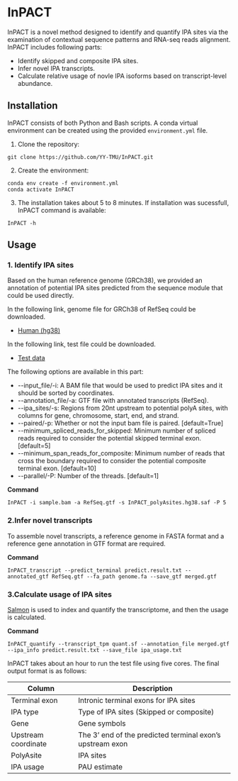 # InPACT

InPACT is a novel method designed to identify and quantify IPA sites via the examination of contextual sequence patterns and RNA-seq reads alignment. InPACT includes following parts:

* Identify skipped and composite IPA sites.
* Infer novel IPA transcripts.
* Calculate relative usage of novle IPA isoforms based on transcript-level abundance.

## Installation
InPACT consists of both Python and Bash scripts. A conda virtual environment can be created using the provided `environment.yml` file.

1. Clone the repository:
```
git clone https://github.com/YY-TMU/InPACT.git
```

2. Create the environment:
```
conda env create -f environment.yml
conda activate InPACT
```

3. The installation takes about 5 to 8 minutes. If installation was sucessfull, InPACT command is available:
```
InPACT -h
```
    
## Usage
### 1. Identify IPA sites

Based on the human reference genome (GRCh38), we provided an annotation of potential IPA sites predicted from the sequence module that could be used directly.

In the following link, genome file for GRCh38 of RefSeq could be downloaded.
* [Human (hg38)](https://hgdownload.soe.ucsc.edu/goldenPath/archive/hg38/ncbiRefSeq/109.20211119/hg38.109.20211119.ncbiRefSeq.gtf.gz)

In the following link, test file could be downloaded.
* [Test data](https://sra-downloadb.be-md.ncbi.nlm.nih.gov/sos3/sra-pub-zq-22/SRR007/647/SRR7647801.sralite.1)

The following options are available in this part: 
* --input_file/-i: A BAM file that would be used to predict IPA sites and it should be sorted by coordinates.
* --annotation_file/-a: GTF file with annotated transcripts (RefSeq).
* --ipa_sites/-s: Regions from 20nt upstream to potential polyA sites, with columns for gene, chromosome, start, end, and strand.
* --paired/-p: Whether or not the input bam file is paired. [default=True]
* --minimum_spliced_reads_for_skipped: Minimum number of spliced reads required to consider the potential skipped terminal exon. [default=5]
* --minimum_span_reads_for_composite: Minimum number of reads that cross the boundary required to consider the potential composite terminal exon. [default=10]
* --parallel/-P: Number of the threads. [default=1]

**Command**
```
InPACT -i sample.bam -a RefSeq.gtf -s InPACT_polyAsites.hg38.saf -P 5 
```

### 2.Infer novel transcripts

To assemble novel transcripts, a reference genome in FASTA format and a reference gene annotation in GTF format are required.

**Command**
```
InPACT_transcript --predict_terminal predict.result.txt --annotated_gtf RefSeq.gtf --fa_path genome.fa --save_gtf merged.gtf
```

### 3.Calculate usage of IPA sites

[Salmon](https://github.com/COMBINE-lab/salmon) is used to index and quantify the transcriptome, and then the usage is calculated. 

**Command**
```
InPACT_quantify --transcript_tpm quant.sf --annotation_file merged.gtf --ipa_info predict.result.txt --save_file ipa_usage.txt
```
InPACT takes about an hour to run the test file using five cores. The final output format is as follows:

Column | Description
------ | -----------
Terminal exon | Intronic terminal exons for IPA sites
IPA type | Type of IPA sites (Skipped or composite)
Gene | Gene symbols
Upstream coordinate | The 3’ end of the predicted terminal exon’s upstream exon
PolyAsite | IPA sites
IPA usage | PAU estimate
